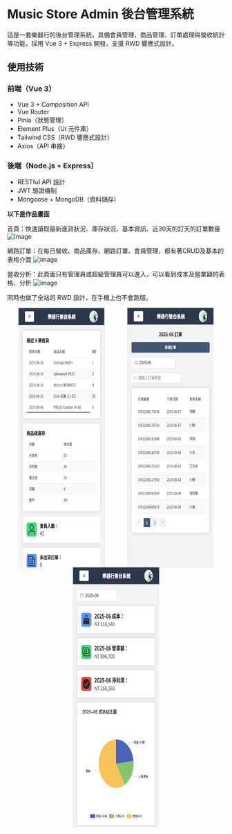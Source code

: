 # Music Store Admin 後台管理系統

這是一套樂器行的後台管理系統，具備會員管理、商品管理、訂單處理與營收統計等功能，採用 Vue 3 + Express 開發，支援 RWD 響應式設計。

## 使用技術

### 前端（Vue 3）
- Vue 3 + Composition API
- Vue Router
- Pinia（狀態管理）
- Element Plus（UI 元件庫）
- Tailwind CSS（RWD 響應式設計）
- Axios（API 串接）

### 後端（Node.js + Express）
- RESTful API 設計
- JWT 驗證機制
- Mongoose + MongoDB（資料儲存）


**以下是作品畫面**

首頁：快速讀取最新進貨狀況、庫存狀況、基本資訊、近30天的訂天的訂單數量
![image](https://github.com/brianhsu0606/music-store-admin/blob/main/images/home.jpg)

網路訂單：在每日營收、商品庫存、網路訂單、會員管理，都有著CRUD及基本的表格介面
![image](https://github.com/brianhsu0606/music-store-admin/blob/main/images/order.jpg)

營收分析：此頁面只有管理員或超級管理員可以進入，可以看到成本及營業額的表格、分析
![image](https://github.com/brianhsu0606/music-store-admin/blob/main/images/finance.jpg)


同時也做了全站的 RWD 設計，在手機上也不會跑版。
<div style="display: flex; justify-content: space-around; align-items: flex-start; flex-wrap: wrap;">
  <img src="images/home_mobile.jpg" alt="手機版首頁截圖" width="200" height="600">
  <img src="images/order_mobile.jpg" alt="手機版訂單頁面截圖" width="200" height="600">
  <img src="images/finance_mobile.jpg" alt="手機版營業額頁面截圖" width="200" height="600">
</div>

